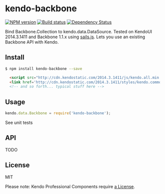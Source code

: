 # kendo-backbone

[![NPM version][npm-image]][npm-url]
[![Build status][travis-image]][travis-url]
[![Dependency Status][daviddm-image]][daviddm-url]

Bind Backbone.Collection to kendo.data.DataSource. Tested on KendoUI 2014.3.1411 and
Backbone 1.1.x using [sails.js](http://sailsjs.org). Lets you use an existing
Backbone API with Kendo.

## Install
```sh
$ npm install kendo-backbone --save
```

```html
  <script src="http://cdn.kendostatic.com/2014.3.1411/js/kendo.all.min.js"></script>
  <link href='http://cdn.kendostatic.com/2014.3.1411/styles/kendo.common.min.css' rel='stylesheet'>
  <!-- and so forth... typical stuff here -->
```

## Usage

```js
kendo.data.Backbone = require('kendo-backbone');
```

See unit tests

## API

TODO

## License
MIT

Please note: Kendo Professional Components require
[a License](http://www.telerik.com/purchase/kendo-ui).

[npm-image]: https://img.shields.io/npm/v/kendo-backbone.svg?style=flat-square
[npm-url]: https://npmjs.org/package/kendo-backbone
[travis-image]: https://img.shields.io/travis/tjwebb/kendo-backbone.svg?style=flat-square
[travis-url]: https://travis-ci.org/tjwebb/kendo-backbone
[daviddm-image]: http://img.shields.io/david/tjwebb/kendo-backbone.svg?style=flat-square
[daviddm-url]: https://david-dm.org/tjwebb/kendo-backbone
